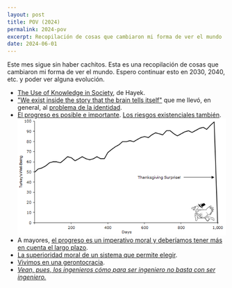 ```yaml
---
layout: post
title: POV (2024)
permalink: 2024-pov
excerpt: Recopilación de cosas que cambiaron mi forma de ver el mundo
date: 2024-06-01
---
```


Este mes sigue sin haber cachitos. Esta es una recopilación de cosas que cambiaron mi forma de ver el mundo. Espero continuar esto en 2030, 2040, etc. y poder  ver alguna evolución.

- [The Use of Knowledge in Society](https://www.cato.org/sites/cato.org/files/articles/hayek-use-knowledge-society.pdf), de Hayek.
- ["We exist inside the story that the brain tells itself"](https://youtu.be/tyrPMVMb-Uw?si=Z_PmokNnp7n2Z-NH) que me llevó, en general, al [problema de la identidad](https://waitbutwhy.com/2014/12/what-makes-you-you.html).
- [El progreso es posible e importante](https://www.goodreads.com/book/show/34890015-factfulness). [Los riesgos existenciales también](https://www.goodreads.com/book/show/242472.The_Black_Swan). 
  ![todo va bien hasta que no](../images/2024-06-01-turkey-taleb.png)
- A mayores, [el progreso es un imperativo moral y deberíamos tener más en cuenta el largo plazo](https://press.stripe.com/stubborn-attachments).
- [La superioridad moral de un sistema que permite elegir](october-23-2021).
- [Vivimos en una gerontocracia](https://www.goodreads.com/book/show/125378528-la-juventud-atracada).
- [_Vean, pues, los ingenieros cómo para ser ingeniero no basta con ser ingeniero._](https://monoskop.org/images/d/d4/Ortega_y_Gasset_Jose_1939_1964_Meditacion_de_la_tecnica.pdf)